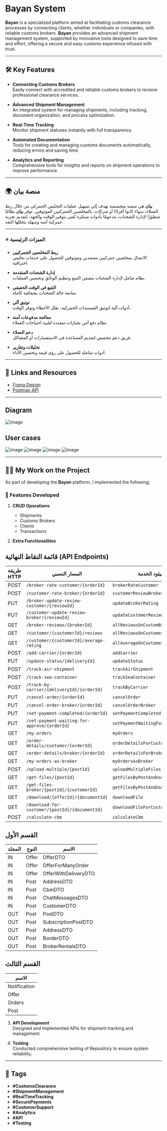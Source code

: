 # Bayan System

**Bayan** is a specialized platform aimed at facilitating customs clearance processes by connecting clients, whether individuals or companies, with reliable customs brokers. **Bayan** provides an advanced shipment management system, supported by innovative tools designed to save time and effort, offering a secure and easy customs experience infused with trust.

---

## 🛠 Key Features

- **Connecting Customs Brokers**  
  Easily connect with accredited and reliable customs brokers to receive professional clearance services.

- **Advanced Shipment Management**  
  An integrated system for managing shipments, including tracking, document organization, and process optimization.

- **Real-Time Tracking**  
  Monitor shipment statuses instantly with full transparency.

- **Automated Documentation**  
  Tools for creating and managing customs documents automatically, reducing errors and saving time.


- **Analytics and Reporting**  
  Comprehensive tools for insights and reports on shipment operations to improve performance.

---

## 🌍 منصة بيان

**بيان** هي منصة متخصصة تهدف إلى تسهيل عمليات التخليص الجمركي من خلال ربط العملاء، سواء كانوا أفرادًا أو شركات، بالمخلصين الجمركيين الموثوقين. توفر **بيان** نظامًا متطورًا لإدارة الشحنات، مدعومًا بأدوات مبتكرة تُعنى بتوفير الوقت والجهد، لتقديم تجربة جمركية آمنة وسهلة يتخللها الثقة.

---

### ⭐️ الميزات الرئيسية

- **ربط المخلصين الجمركيين**  
  الاتصال بمخلصين جمركيين معتمدين وموثوقين للحصول على خدمات تخليص احترافية.

- **إدارة الشحنات المتقدمة**  
  نظام شامل لإدارة الشحنات يتضمن التتبع وتنظيم الوثائق وتحسين العمليات.

- **التتبع في الوقت الحقيقي**  
  متابعة حالة الشحنات بشفافية كاملة.

- **توثيق آلي**  
  أدوات آلية لتوثيق المستندات الجمركية، تقلل الأخطاء وتوفر الوقت.

- **معالجة مدفوعات آمنة**  
  نظام دفع آمن بخيارات متعددة لتلبية احتياجات العملاء.

- **دعم العملاء**  
  فريق دعم مخصص لتقديم المساعدة في الاستفسارات أو المشاكل.

- **تحليلات وتقارير**  
  أدوات شاملة للحصول على رؤى قيمة وتحسين الأداء.

---

## 🔗 Links and Resources

- [Figma Design](https://www.figma.com/design/zTIO7kQz6k6514lARuOtXo/Untitled1?node-id=0-1&p=f&t=1OL4NiM8cWGly5It-0)  
- [Postman API](https://documenter.getpostman.com/view/40740226/2sAYJAcwpL)  


---
## Diagram
![image](https://github.com/user-attachments/assets/f8633fc7-8efe-4132-9a1e-bdd2a552a960)

## User cases 
![image](https://github.com/user-attachments/assets/44bb88da-2b41-4cf2-82bd-64e8a707ab90)
![image](https://github.com/user-attachments/assets/50c32047-16e0-4025-84fb-0b57b66e7916)
![image](https://github.com/user-attachments/assets/3ae585af-cfe2-4b43-a2aa-85fa439262da)
![image](https://github.com/user-attachments/assets/8eed383e-5e78-4a1d-9e8d-17e3fdf6f797)

----
## 👩‍💻 My Work on the Project

As part of developing the **Bayan** platform, I implemented the following:

### 🚀 Features Developed

1. **CRUD Operations**  
   - Shipments  
   - Customs Brokers  
   - Clients  
   - Transactions  

2. **Extra Functionalities**  
## قائمة النقاط النهائية (API Endpoints)

| **طريقة HTTP** | **المسار النسبي**                                    | **ميثود الخدمة**                |
|----------------|------------------------------------------------------|----------------------------------|
| POST           | `/broker-rate-customer/{orderId}`                    | `brokerRateCustomer`             |
| POST           | `/customer-rate-broker/{orderId}`                    | `customerReviewBroker`           |
| PUT            | `/broker-update-review-customer/{reviewId}`          | `updateBrokerRating`             |
| PUT            | `/customer-update-review-broker/{reviewId}`          | `updateCustomerReview`           |
| GET            | `/broker-reviews/{brokerId}`                          | `allReviewsOnCustomBroker`       |
| GET            | `/customer/{customerId}/reviews`                      | `allReviewsOnCustomer`           |
| GET            | `/customer/{customerId}/average-rating`               | `allAverageOnCustomer`           |
| POST           | `/add-carrier/{orderId}`                              | `addCarrier`                     |
| PUT            | `/update-status/{deliveryId}`                         | `updateStatus`                   |
| POST           | `/track-air-shipment`                                 | `trackAirShipment`               |
| POST           | `/track-sea-container`                                | `trackSeaContainer`              |
| POST           | `/track-by-carrier/{deliveryId}/{orderId}`            | `trackByCarrier`                 |
| PUT            | `/cancel-order/{orderId}`                             | `cancelOrder`                    |
| PUT            | `/cancel-order-broker/{orderId}`                      | `cancelOrderBroker`              |
| PUT            | `/set-payment-completed/{orderId}`                    | `setPaymentCompleted`            |
| PUT            | `/set-payment-waiting-for-approve/{orderId}`          | `setPaymentWaitingForApprove`   |
| GET            | `/my-orders`                                          | `myOrders`                       |
| GET            | `/order-details/customer/{orderId}`                   | `orderDetailsForCustomer`        |
| GET            | `/order-details/broker/{orderId}`                     | `orderDetailsForBroker`          |
| GET            | `/my-orders-as-broker`                                | `myOrdersAsBroker`               |
| POST           | `/upload-multiple/{postId}`                           | `uploadMultipleFiles`            |
| GET            | `/get-files/{postId}`                                 | `getFilesByPostAndUser`          |
| GET            | `/get-files-broker/{postId}/{customerId}`             | `getFilesByPostAndUserForBroker` |
| GET            | `/download/{offerId}/{documentId}`                     | `downloadFile`                   |
| GET            | `/download-for-customer/{postId}/{documentId}`         | `downloadFileForCustomer`        |
| POST           | `/calculate-cbm`                                      | `calculateCbm`                   |

## القسم الأول

| **المجلد**   | **النوع**   | **الاسم**              |
|--------------|-------------|------------------------|
| IN           | Offer       | OfferDTO              |
| IN           | Offer       | OfferForManyOrder     |
| IN           | Offer       | OfferWithDeliveryDTO  |
| IN           | Post        | AddressDTO            |
| IN           | Post        | CbmDTO                |
| IN           | Post        | ChatMessagesDTO       |
| IN           | Post        | CustomerDTO           |
| OUT          | Post        | PostDTO               |
| OUT          | Post        | SubscriptionPostDTO   |
| OUT          | Post        | AddressDTO            |
| OUT          | Post        | BorderDTO             |
| OUT          | Post        | BrokerRentalsDTO      |

## القسم الثالث

| **الاسم**       |
|------------------|
| Notification     |
| Offer            |
| Orders           |
| Post             |


3. **API Development**  
   Designed and implemented APIs for shipment tracking and management.

4. **Testing**  
   Conducted comprehensive testing of Repository to ensure system reliability.

---

## 📂 Tags

- **#CustomsClearance**  
- **#ShipmentManagement**  
- **#RealTimeTracking**  
- **#SecurePayments**  
- **#CustomerSupport**  
- **#Analytics**  
- **#API**  
- **#Testing**
